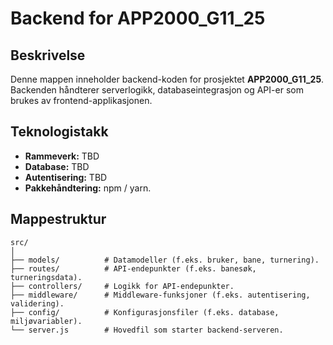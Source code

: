 # Backend for APP2000_G11_25

## Beskrivelse
Denne mappen inneholder backend-koden for prosjektet **APP2000_G11_25**. Backenden håndterer serverlogikk, databaseintegrasjon og API-er som brukes av frontend-applikasjonen.

## Teknologistakk
- **Rammeverk:** TBD
- **Database:** TBD
- **Autentisering:** TBD
- **Pakkehåndtering:** npm / yarn.

## Mappestruktur
```plaintext
src/
│
├── models/          # Datamodeller (f.eks. bruker, bane, turnering).
├── routes/          # API-endepunkter (f.eks. banesøk, turneringsdata).
├── controllers/     # Logikk for API-endepunkter.
├── middleware/      # Middleware-funksjoner (f.eks. autentisering, validering).
├── config/          # Konfigurasjonsfiler (f.eks. database, miljøvariabler).
└── server.js        # Hovedfil som starter backend-serveren.
